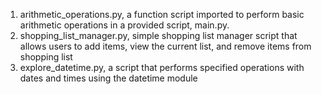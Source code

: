 1. arithmetic_operations.py, a function script imported to perform basic arithmetic operations in a provided script, main.py. 
2. shopping_list_manager.py, simple shopping list manager script that allows users to add items, view the current list, and remove items from shopping list
3. explore_datetime.py, a script that performs specified operations with dates and times using the datetime module
